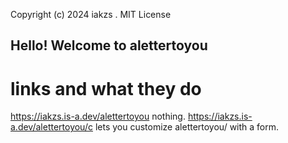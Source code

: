 Copyright (c) 2024 iakzs . MIT License

## Hello! Welcome to alettertoyou

# links and what they do
https://iakzs.is-a.dev/alettertoyou nothing.
https://iakzs.is-a.dev/alettertoyou/c lets you customize alettertoyou/ with a form.
